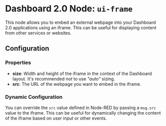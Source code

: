 # Dashboard 2.0 Node: `ui-frame`

This node allows you to embed an external webpage into your Dashboard 2.0 applications using an iframe. This can be useful for displaying content from other services or websites.

## Configuration

### Properties

- **size**: Width and height of the iframe in the context of the Dashboard layout. It's recommended _not_ to use _"auto"_ sizing.
- **src**: The URL of the webpage you want to embed in the iframe.

### Dynamic Configuration

You can override the `src` value defined in Node-RED by passing a `msg.src` value to the iframe. This can be useful for dynamically changing the content of the iframe based on user input or other events.
